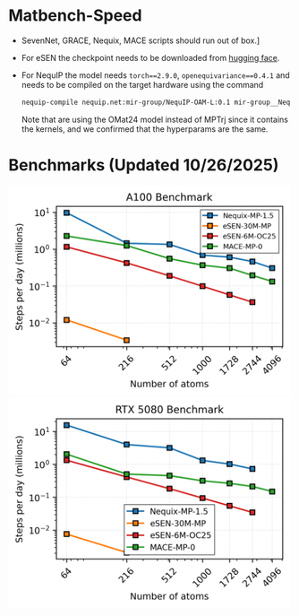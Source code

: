# Matbench-Speed

- SevenNet, GRACE, Nequix, MACE scripts should run out of box.]
- For eSEN the checkpoint needs to be downloaded from [hugging face](https://huggingface.co/facebook/OMAT24). 
- For NequIP the model needs ``torch==2.9.0``, ``openequivariance==0.4.1`` and needs to be compiled on the target hardware using the command

    ```bash
    nequip-compile nequip.net:mir-group/NequIP-OAM-L:0.1 mir-group__NequIP-OAM-L__0.1.nequip.pt2 --mode aotinductor --device cuda --target ase --modifiers enable_OpenEquivariance
    ```
    Note that are using the OMat24 model instead of MPTrj since it contains the kernels, and we confirmed that the hyperparams are the same.

# Benchmarks (Updated 10/26/2025)

![](./figures/inference_fig_A100.png)
![](./figures/inference_fig_RTX5080.png)
